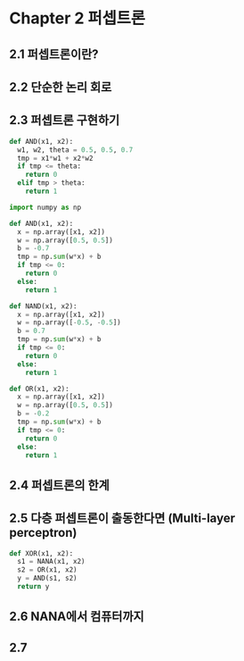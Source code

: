 # Chapter 2 퍼셉트론

## 2.1 퍼셉트론이란?

## 2.2 단순한 논리 회로

## 2.3 퍼셉트론 구현하기

```Python
def AND(x1, x2):
  w1, w2, theta = 0.5, 0.5, 0.7
  tmp = x1*w1 + x2*w2
  if tmp <= theta:
    return 0
  elif tmp > theta:
    return 1
```

```Python
import numpy as np

def AND(x1, x2):
  x = np.array([x1, x2])
  w = np.array([0.5, 0.5])
  b = -0.7
  tmp = np.sum(w*x) + b
  if tmp <= 0:
    return 0
  else:
    return 1

def NAND(x1, x2):
  x = np.array([x1, x2])
  w = np.array([-0.5, -0.5])
  b = 0.7
  tmp = np.sum(w*x) + b
  if tmp <= 0:
    return 0
  else:
    return 1

def OR(x1, x2):
  x = np.array([x1, x2])
  w = np.array([0.5, 0.5])
  b = -0.2
  tmp = np.sum(w*x) + b
  if tmp <= 0:
    return 0
  else:
    return 1
```

## 2.4 퍼셉트론의 한계

## 2.5 다층 퍼셉트론이 출동한다면 (Multi-layer perceptron)

```Python
def XOR(x1, x2):
  s1 = NANA(x1, x2)
  s2 = OR(x1, x2)
  y = AND(s1, s2)
  return y
```

## 2.6 NANA에서 컴퓨터까지

## 2.7
